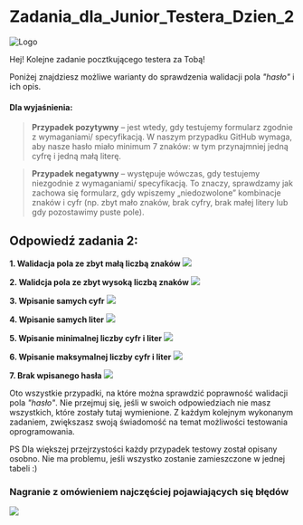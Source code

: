 # Zadania_dla_Junior_Testera_Dzien_2
<img alt="Logo" src="https://blog.testuj.pl/wp-content/uploads/2018/07/testujpl_logo.png">



Hej! Kolejne zadanie pocztkującego testera za Tobą! 


Poniżej znajdziesz możliwe warianty do sprawdzenia walidacji pola *"hasło"* i ich opis.

#### Dla wyjaśnienia:

> **Przypadek pozytywny** – jest wtedy, gdy testujemy formularz zgodnie z wymaganiami/ specyfikacją. W naszym przypadku GitHub wymaga, aby nasze hasło miało minimum 7 znaków:  w tym przynajmniej jedną cyfrę i jedną małą literę.

> **Przypadek negatywny** – występuje wówczas, gdy testujemy niezgodnie z wymaganiami/ specyfikacją. To znaczy, sprawdzamy jak zachowa się formularz, gdy wpiszemy „niedozwolone” kombinacje znaków i cyfr (np. zbyt mało znaków, brak cyfry, brak małej litery lub gdy pozostawimy puste pole).



## Odpowiedź zadania 2:


**1. Walidacja pola ze zbyt małą liczbą znaków**
<img src="https://blog.testuj.pl/wp-content/uploads/2018/07/11.png">

**2. Walidcja pola ze zbyt wysoką liczbą znaków**
<img src="https://blog.testuj.pl/wp-content/uploads/2018/07/22.png">

**3. Wpisanie samych cyfr**
<img src="https://blog.testuj.pl/wp-content/uploads/2018/07/332.png">

**4. Wpisanie samych liter**
<img src="https://blog.testuj.pl/wp-content/uploads/2018/07/44.png">

**5. Wpisanie minimalnej liczby cyfr i liter**
<img src="https://blog.testuj.pl/wp-content/uploads/2018/07/55.png">

**6. Wpisanie maksymalnej liczby cyfr i liter**
<img src="https://blog.testuj.pl/wp-content/uploads/2018/07/66.png">

**7. Brak wpisanego hasła**
<img src="https://blog.testuj.pl/wp-content/uploads/2018/07/77.png">

Oto wszystkie przypadki, na które można sprawdzić poprawność walidacji pola *"hasło"*. Nie przejmuj się, jeśli w swoich odpowiedziach nie masz wszystkich, które zostały tutaj wymienione. Z każdym kolejnym wykonanym zadaniem, zwiększasz swoją świadomość na temat możliwości testowania oprogramowania.

PS Dla większej przejrzystości każdy przypadek testowy został opisany osobno. Nie ma problemu, jeśli wszystko zostanie zamieszczone w jednej tabeli :)


### Nagranie z omówieniem najczęściej pojawiających się błędów

<a href="https://www.youtube.com/watch?v=_OtRHUHNMMQ&feature=youtu.be
" target="_blank"><img src="https://blog.testuj.pl/wp-content/uploads/2018/07/zad-2.png" /></a>

